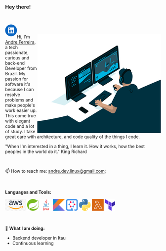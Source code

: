 ### Hey there!  
<!-- <img src="https://media.giphy.com/media/hvRJCLFzcasrR4ia7z/giphy.gif" width="10px" size> -->

<p>&nbsp;</p>

<a href="https://www.linkedin.com/in/andre-l-s-ferreira-86a77025/">
  <!-- <img align="left" alt="Andre's LinkedIN" width="22px" src="https://raw.githubusercontent.com/peterthehan/peterthehan/master/assets/linkedin.svg" /> -->
  <img align="left" alt="Andre's LinkedIN" height="38" src="https://raw.githubusercontent.com/andrelsf/andrelsf/main/.github/images/linkedin-icon.png">
</a>

<p>&nbsp;</p>

<img align="right" alt="GIF" src="code.gif?raw=true" width="400" height="320" />

Hi, I'm [Andre Ferreira](https://www.linkedin.com/in/andre-l-s-ferreira-86a77025), a tech passionate, curious and back-end Developer from Brazil. My passion for software it's because I can resolve problems and make people's work easier up. This come true with elegant code and a lot of study. I take great care with architecture, and code quality of the things I code.
<p>"When I'm interested in a thing, I learn it. How it works, how the best peoples in the world do it." King Richard</p>


<p>&nbsp;</p>

📫 How to reach me: [andre.dev.linux@gmail.com](https://mailto:andre.dev.linux@gmail.com);

<p>&nbsp;</p>

**Languages and Tools:**  
<p float="left">
<code><img height="38" src="https://raw.githubusercontent.com/andrelsf/andrelsf/main/.github/images/amazon-web-services.png"></code>
<code><img height="38" src="https://raw.githubusercontent.com/andrelsf/andrelsf/main/.github/images/spring.png"></code>
<code><img height="38" src="https://raw.githubusercontent.com/andrelsf/andrelsf/main/.github/images/java.png"></code>
<code><img height="38" src="https://raw.githubusercontent.com/andrelsf/andrelsf/main/.github/images/kotlin.png"></code>
<code><img height="38" src="https://raw.githubusercontent.com/andrelsf/andrelsf/main/.github/images/quarkus.png"></code>
<code><img height="38" src="https://raw.githubusercontent.com/andrelsf/andrelsf/main/.github/images/python.png"></code>
<code><img height="38" src="https://raw.githubusercontent.com/andrelsf/andrelsf/main/.github/images/lambda.png"></code>
<code><img height="38" src="https://raw.githubusercontent.com/andrelsf/andrelsf/main/.github/images/terraform-icon.png"></code>
</p>


<p>&nbsp;</p>

🚧 **What I am doing:**

- Backend developer in Itau
- Continuous learning



